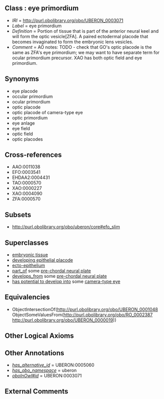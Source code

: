
## Class : eye primordium

 * *IRI* = http://purl.obolibrary.org/obo/UBERON_0003071
 * *Label* = eye primordium
 * *Definition* = Portion of tissue that is part of the anterior neural keel and will form the optic vesicle[ZFA]. A paired ectodermal placode that becomes invaginated to form the embryonic lens vesicles.
 * *Comment* = AO notes: TODO - check that GO's optic placode is the same as ZFA's eye primordium; we may want to have separate term for ocular primordium precursor. XAO has both optic field and eye primordium.

## Synonyms

 * eye placode
 * occular primordium
 * ocular primordium
 * optic placode
 * optic placode of camera-type eye
 * optic primordium
 * eye anlage
 * eye field
 * optic field
 * optic placodes

## Cross-references

 * AAO:0011038
 * EFO:0003541
 * EHDAA2:0004431
 * TAO:0000570
 * XAO:0000227
 * XAO:0004090
 * ZFA:0000570

## Subsets

 * http://purl.obolibrary.org/obo/uberon/core#efo_slim

## Superclasses

 * [embryonic tissue](../../UBERON/91/UBERON_0005291.md)
 * [developing epithelial placode](../../UBERON/97/UBERON_0007497.md)
 * [ecto-epithelium](../../UBERON/71/UBERON_0010371.md)
 * [part_of](../../BFO/50/BFO_0000050.md) some [pre-chordal neural plate](../../UBERON/56/UBERON_0003056.md)
 * [develops_from](../../RO/02/RO_0002202.md) some [pre-chordal neural plate](../../UBERON/56/UBERON_0003056.md)
 * [has potential to develop into](../../RO/87/RO_0002387.md) some [camera-type eye](../../UBERON/19/UBERON_0000019.md)

## Equivalencies

 * ObjectIntersectionOf(<http://purl.obolibrary.org/obo/UBERON_0001048> ObjectSomeValuesFrom(<http://purl.obolibrary.org/obo/RO_0002387> <http://purl.obolibrary.org/obo/UBERON_0000019>))

## Other Logical Axioms


## Other Annotations

 * *[has_alternative_id](../../Id/oboInOwl#hasAlternativeId.md)* = UBERON:0005060
 * *[has_obo_namespace](../../ce/oboInOwl#hasOBONamespace.md)* = uberon
 * *[oboInOwl#id](../../id/oboInOwl#id.md)* = UBERON:0003071

## External Comments

